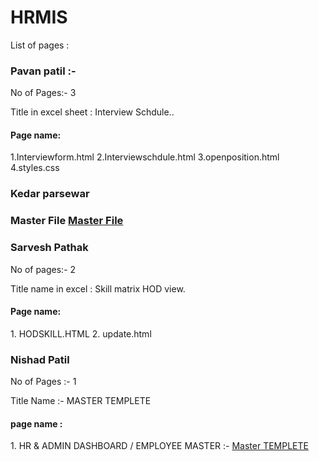 # HRMIS

List of pages : 



<h3>Pavan patil :- </h3>
No of Pages:- 3   
  
Title in excel sheet :  Interview Schdule..

<h4>Page name:</h4>
1.Interviewform.html
2.Interviewschdule.html
3.openposition.html
4.styles.css


<h3>Kedar parsewar<h3> 
Master File
<a href="https://github.com/curiosaurus/HRMIS/blob/master/masterfile.html">Master File</a>
  
  
    
<h3>Sarvesh Pathak</h3>
No of pages:- 2

Title name in excel : Skill matrix HOD view.

<h4>Page name:</h4>
1. HODSKILL.HTML
2. update.html
 


<h3>Nishad Patil</h3>
No of Pages :- 1

Title Name :-  MASTER TEMPLETE 

<h4>page name :</h4>
1. HR & ADMIN DASHBOARD / EMPLOYEE MASTER  :-  <a href="https://github.com/Nishad00/HRMIS/blob/master/Master%20Template.html">Master TEMPLETE</a>
